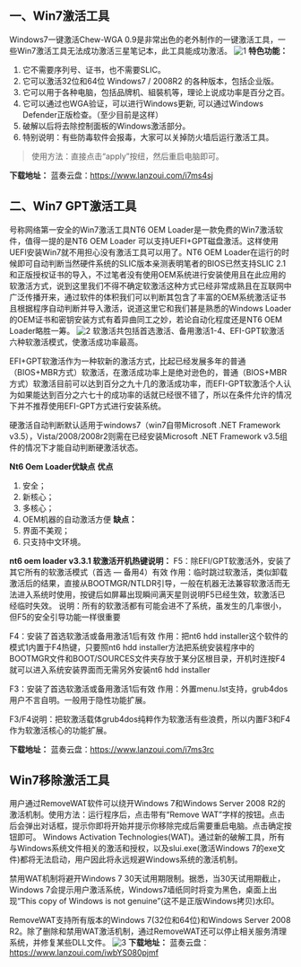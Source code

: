 ## 一、Win7激活工具 
Windows7一键激活Chew-WGA 0.9是非常出色的老外制作的一键激活工具，一些Win7激活工具无法成功激活三星笔记本，此工具能成功激活。
![1](https://github.com/zbccyw/zbccyw.github.io/assets/175001413/038403ce-cd7b-409a-852c-90bf96d12d5b)
**特色功能：**
1. 它不需要序列号、证书，也不需要SLIC。
2. 它可以激活32位和64位 Windows7 / 2008R2 的各种版本，包括企业版。
3. 它可以用于各种电脑，包括品牌机、組裝机等，理论上说成功率是百分之百。
4. 它可以通过也WGA验证，可以进行Windows更新, 可以通过Windows Defender正版检查。（至少目前是这样）
5. 破解以后将去除控制面板的Windows激活部分。
6. 特别说明：有些防毒软件会报毒，大家可以关掉防火墙后运行激活工具。

> 使用方法：直接点击“apply”按纽，然后重启电脑即可。

**下载地址：**
蓝奏云盘：https://www.lanzoui.com/i7ms4sj

## 二、Win7 GPT激活工具
号称网络第一安全的Win7激活工具NT6 OEM Loader是一款免费的Win7激活软件，值得一提的是NT6 OEM Loader 可以支持UEFI+GPT磁盘激活。这样使用UEFI安装Win7就不用担心没有激活工具可以用了。NT6 OEM Loader在运行的时候即可自动判断当然硬件系统的SLIC版本亲测表明笔者的BIOS已然支持SLIC 2.1和正版授权证书的导入，不过笔者没有使用OEM系统进行安装使用且在此应用的软激活方式，说到这里我们不得不确定软激活这种方式已经非常成熟且在互联网中广泛传播开来，通过软件的体积我们可以判断其包含了丰富的OEM系统激活证书且根据程序自动判断并导入激活，说道这里它和我们甚是熟悉的Windows Loader的OEM证书和密钥安装方式有着异曲同工之妙，若论自动化程度还是NT6 OEM Loader略胜一筹。
![2](https://github.com/zbccyw/zbccyw.github.io/assets/175001413/e4774e95-49c7-47e2-b4f5-b0848b73e958)
软激活共包括首选激活、备用激活1-4、EFI-GPT软激活六种软激活模式，使激活成功率最高。  

EFI+GPT软激活作为一种软新的激活方式，比起已经发展多年的普通（BIOS+MBR方式）软激活，在激活成功率上是绝对逊色的，普通（BIOS+MBR方式）软激活目前可以达到百分之九十几的激活成功率，而EFI-GPT软激活个人认为如果能达到百分之六七十的成功率的话就已经很不错了，所以在条件允许的情况下并不推荐使用EFI-GPT方式进行安装系统。

硬激活自动判断默认适用于windows7（win7自带Microsoft .NET Framework v3.5），Vista/2008/2008r2则需在已经安装Microsoft .NET Framework v3.5组件的情况下才能自动判断硬激活状态。

**Nt6 Oem Loader优缺点**
**优点**
1. 安全；
2. 新核心；
3. 多核心；
4. OEM机器的自动激活方便
**缺点：**
1. 界面不美观；
2. 只支持中文环境。

**nt6 oem loader v3.3.1 软激活开机热键说明：**
F5：除EFI/GPT软激活外，安装了其它所有的软激活模式（首选 — 备用4）有效
作用：临时跳过软激活，类似卸载激活后的结果，直接从BOOTMGR/NTLDR引导，一般在机器无法兼容软激活而无法进入系统时使用，按键后如屏幕出现瞬间满天星则说明F5已经生效，软激活已经临时失效。
说明：所有的软激活都有可能会进不了系统，虽发生的几率很小，但F5的安全引导功能一样很重要  
  
F4：安装了首选软激活或备用激活1后有效
作用：把nt6 hdd installer这个软件的模式1内置于F4热键，只要照nt6 hdd installer方法把系统安装程序中的BOOTMGR文件和BOOT/SOURCES文件夹存放于某分区根目录，开机时连按F4就可以进入系统安装界面而无需另外安装nt6 hdd installer  
  
F3：安装了首选软激活或备用激活1后有效
作用：外置menu.lst支持，grub4dos用户不言自明。一般用于隐性功能扩展。  
  
F3/F4说明：把软激活载体grub4dos纯粹作为软激活有些浪费，所以内置F3和F4作为软激活核心的功能扩展。

**下载地址：**
蓝奏云盘：https://www.lanzoui.com/i7ms3rc

## Win7移除激活工具
用户通过RemoveWAT软件可以绕开Windows 7和Windows Server 2008 R2的激活机制。使用方法：运行程序后，点击带有“Remove WAT”字样的按钮。点击后会弹出对话框，提示你即将开始并提示你移除完成后需要重启电脑。点击确定按钮即可。
Windows Activation Technologies(WAT)。通过新的破解工具，所有与Windows系统文件相关的激活和授权，以及slui.exe(激活Windows 7的exe文件)都将无法启动，用户因此将永远规避Windows系统的激活机制。  
  
禁用WAT机制将避开Windows 7 30天试用期限制。据悉，当30天试用期截止，Windows 7会提示用户激活系统，Windows7墙纸同时将变为黑色，桌面上出现“This copy of Windows is not genuine”(这不是正版Windows拷贝)水印。  
  
RemoveWAT支持所有版本的Windows 7(32位和64位)和Windows Server 2008 R2。除了删除和禁用WAT激活机制，通过RemoveWAT还可以停止相关服务清理系统，并修复某些DLL文件。
![3](https://github.com/zbccyw/zbccyw.github.io/assets/175001413/9b971c9b-f702-461f-93bd-1a541ab614a5)
**下载地址：**
蓝奏云盘：https://www.lanzoui.com/iwbYS080pjmf


